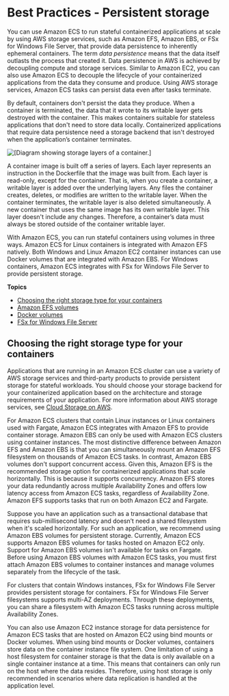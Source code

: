 # Best Practices \- Persistent storage<a name="storage"></a>

You can use Amazon ECS to run stateful containerized applications at scale by using AWS storage services, such as Amazon EFS, Amazon EBS, or FSx for Windows File Server, that provide data persistence to inherently ephemeral containers\. The term *data persistence* means that the data itself outlasts the process that created it\. Data persistence in AWS is achieved by decoupling compute and storage services\. Similar to Amazon EC2, you can also use Amazon ECS to decouple the lifecycle of your containerized applications from the data they consume and produce\. Using AWS storage services, Amazon ECS tasks can persist data even after tasks terminate\.

By default, containers don't persist the data they produce\. When a container is terminated, the data that it wrote to its writable layer gets destroyed with the container\. This makes containers suitable for stateless applications that don't need to store data locally\. Containerized applications that require data persistence need a storage backend that isn't destroyed when the application’s container terminates\.

![\[Diagram showing storage layers of a container.\]](http://docs.aws.amazon.com/AmazonECS/latest/bestpracticesguide/images/storage.jpg)

A container image is built off a series of layers\. Each layer represents an instruction in the Dockerfile that the image was built from\. Each layer is read\-only, except for the container\. That is, when you create a container, a writable layer is added over the underlying layers\. Any files the container creates, deletes, or modifies are written to the writable layer\. When the container terminates, the writable layer is also deleted simultaneously\. A new container that uses the same image has its own writable layer\. This layer doesn't include any changes\. Therefore, a container’s data must always be stored outside of the container writable layer\.

With Amazon ECS, you can run stateful containers using volumes in three ways\. Amazon ECS for Linux containers is integrated with Amazon EFS natively\. Both Windows and Linux Amazon EC2 container instances can use Docker volumes that are integrated with Amazon EBS\. For Windows containers, Amazon ECS integrates with FSx for Windows File Server to provide persistent storage\.

**Topics**
+ [Choosing the right storage type for your containers](#storage-choosing)
+ [Amazon EFS volumes](storage-efs.md)
+ [Docker volumes](storage-dockervolumes.md)
+ [FSx for Windows File Server](storage-fsx.md)

## Choosing the right storage type for your containers<a name="storage-choosing"></a>

Applications that are running in an Amazon ECS cluster can use a variety of AWS storage services and third\-party products to provide persistent storage for stateful workloads\. You should choose your storage backend for your containerized application based on the architecture and storage requirements of your application\. For more information about AWS storage services, see [Cloud Storage on AWS](http://aws.amazon.com/products/storage/)\.

For Amazon ECS clusters that contain Linux instances or Linux containers used with Fargate, Amazon ECS integrates with Amazon EFS to provide container storage\. Amazon EBS can only be used with Amazon ECS clusters using container instances\. The most distinctive difference between Amazon EFS and Amazon EBS is that you can simultaneously mount an Amazon EFS filesystem on thousands of Amazon ECS tasks\. In contrast, Amazon EBS volumes don't support concurrent access\. Given this, Amazon EFS is the recommended storage option for containerized applications that scale horizontally\. This is because it supports concurrency\. Amazon EFS stores your data redundantly across multiple Availability Zones and offers low latency access from Amazon ECS tasks, regardless of Availability Zone\. Amazon EFS supports tasks that run on both Amazon EC2 and Fargate\.

Suppose you have an application such as a transactional database that requires sub\-millisecond latency and doesn’t need a shared filesystem when it's scaled horizontally\. For such an application, we recommend using Amazon EBS volumes for persistent storage\. Currently, Amazon ECS supports Amazon EBS volumes for tasks hosted on Amazon EC2 only\. Support for Amazon EBS volumes isn't available for tasks on Fargate\. Before using Amazon EBS volumes with Amazon ECS tasks, you must first attach Amazon EBS volumes to container instances and manage volumes separately from the lifecycle of the task\.

For clusters that contain Windows instances, FSx for Windows File Server provides persistent storage for containers\. FSx for Windows File Server filesystems supports multi\-AZ deployments\. Through these deployments, you can share a filesystem with Amazon ECS tasks running across multiple Availability Zones\.

You can also use Amazon EC2 instance storage for data persistence for Amazon ECS tasks that are hosted on Amazon EC2 using bind mounts or Docker volumes\. When using bind mounts or Docker volumes, containers store data on the container instance file system\. One limitation of using a host filesystem for container storage is that the data is only available on a single container instance at a time\. This means that containers can only run on the host where the data resides\. Therefore, using host storage is only recommended in scenarios where data replication is handled at the application level\.